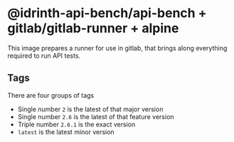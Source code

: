 # @idrinth-api-bench/api-bench + gitlab/gitlab-runner + alpine

This image prepares a runner for use in gitlab,
that brings along everything required to run API tests.

## Tags

There are four groups of tags

- Single number `2` is the latest of that major version
- Single number `2.6` is the latest of that feature version
- Triple number `2.6.1` is the exact version
- `latest` is the latest minor version
